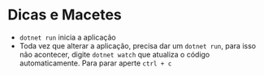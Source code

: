 # Dicas e Macetes

- `dotnet run` inicia a aplicação
- Toda vez que alterar a aplicação, precisa dar um `dotnet run`, para isso não acontecer, digite `dotnet watch` que atualiza o código automaticamente. Para parar aperte `ctrl + c`